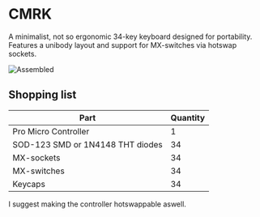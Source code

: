 # CMRK

A minimalist, not so ergonomic 34-key keyboard designed for portability.
Features a unibody layout and support for MX-switches via hotswap sockets.

![Assembled](https://github.com/user-attachments/assets/61c99ad1-25f9-4efb-9592-cb059811d374)

## Shopping list

| Part  | Quantity |
| ------------- | ------------- |
| Pro Micro Controller  | 1  |
| SOD-123 SMD or 1N4148 THT diodes  | 34  |
| MX-sockets  | 34  |
| MX-switches  | 34  |
| Keycaps  | 34  |

I suggest making the controller hotswappable aswell.

